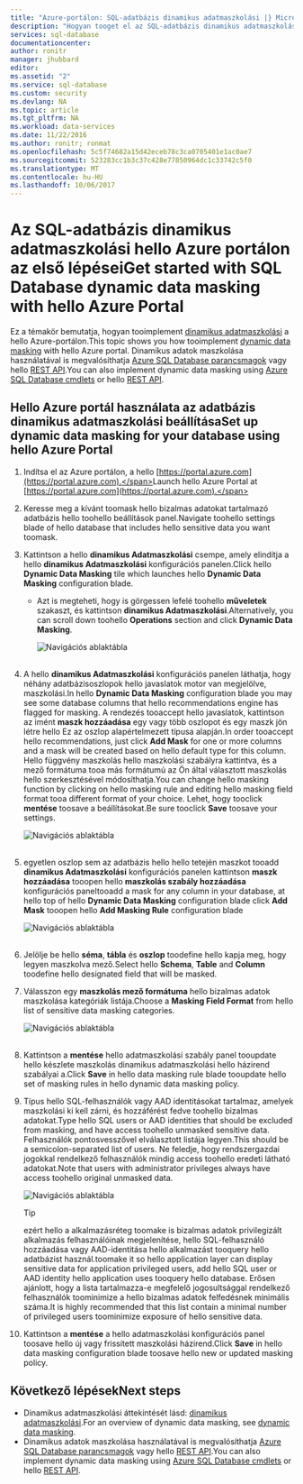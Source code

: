 ```yaml
---
title: "Azure-portálon: SQL-adatbázis dinamikus adatmaszkolási |} Microsoft Docs"
description: "Hogyan tooget el az SQL-adatbázis dinamikus adatmaszkolási a hello Azure portál"
services: sql-database
documentationcenter: 
author: ronitr
manager: jhubbard
editor: 
ms.assetid: "2"
ms.service: sql-database
ms.custom: security
ms.devlang: NA
ms.topic: article
ms.tgt_pltfrm: NA
ms.workload: data-services
ms.date: 11/22/2016
ms.author: ronitr; ronmat
ms.openlocfilehash: 5c5f74682a15d42eceb78c3ca0705401e1ac0ae7
ms.sourcegitcommit: 523283cc1b3c37c428e77850964dc1c33742c5f0
ms.translationtype: MT
ms.contentlocale: hu-HU
ms.lasthandoff: 10/06/2017
---
```

# <a name="get-started-with-sql-database-dynamic-data-masking-with-hello-azure-portal"></a><span data-ttu-id="a1b49-103">Az SQL-adatbázis dinamikus adatmaszkolási hello Azure portálon az első lépései</span><span class="sxs-lookup"><span data-stu-id="a1b49-103">Get started with SQL Database dynamic data masking with hello Azure Portal</span></span>

<span data-ttu-id="a1b49-104">Ez a témakör bemutatja, hogyan tooimplement [dinamikus adatmaszkolási](sql-database-dynamic-data-masking-get-started.md) a hello Azure-portálon.</span><span class="sxs-lookup"><span data-stu-id="a1b49-104">This topic shows you how tooimplement [dynamic data masking](sql-database-dynamic-data-masking-get-started.md) with hello Azure portal.</span></span> <span data-ttu-id="a1b49-105">Dinamikus adatok maszkolása használatával is megvalósíthatja [Azure SQL Database parancsmagok](https://msdn.microsoft.com/library/azure/mt574084.aspx) vagy hello [REST API](https://msdn.microsoft.com/library/dn505719.aspx).</span><span class="sxs-lookup"><span data-stu-id="a1b49-105">You can also implement dynamic data masking using [Azure SQL Database cmdlets](https://msdn.microsoft.com/library/azure/mt574084.aspx) or hello [REST API](https://msdn.microsoft.com/library/dn505719.aspx).</span></span>


## <a name="set-up-dynamic-data-masking-for-your-database-using-hello-azure-portal"></a><span data-ttu-id="a1b49-106">Hello Azure portál használata az adatbázis dinamikus adatmaszkolási beállítása</span><span class="sxs-lookup"><span data-stu-id="a1b49-106">Set up dynamic data masking for your database using hello Azure Portal</span></span>
1. <span data-ttu-id="a1b49-107">Indítsa el az Azure portálon, a hello [https://portal.azure.com](https://portal.azure.com).</span><span class="sxs-lookup"><span data-stu-id="a1b49-107">Launch hello Azure Portal at [https://portal.azure.com](https://portal.azure.com).</span></span>
2. <span data-ttu-id="a1b49-108">Keresse meg a kívánt toomask hello bizalmas adatokat tartalmazó adatbázis hello toohello beállítások panel.</span><span class="sxs-lookup"><span data-stu-id="a1b49-108">Navigate toohello settings blade of hello database that includes hello sensitive data you want toomask.</span></span>
3. <span data-ttu-id="a1b49-109">Kattintson a hello **dinamikus Adatmaszkolási** csempe, amely elindítja a hello **dinamikus Adatmaszkolási** konfigurációs panelen.</span><span class="sxs-lookup"><span data-stu-id="a1b49-109">Click hello **Dynamic Data Masking** tile which launches hello **Dynamic Data Masking** configuration blade.</span></span>
   
   * <span data-ttu-id="a1b49-110">Azt is megteheti, hogy is görgessen lefelé toohello **műveletek** szakaszt, és kattintson **dinamikus Adatmaszkolási**.</span><span class="sxs-lookup"><span data-stu-id="a1b49-110">Alternatively, you can scroll down toohello **Operations** section and click **Dynamic Data Masking**.</span></span>
     
     ![Navigációs ablaktábla](./media/sql-database-dynamic-data-masking-get-started/4_ddm_settings_tile.png)<br/><br/>
4. <span data-ttu-id="a1b49-112">A hello **dinamikus Adatmaszkolási** konfigurációs panelen láthatja, hogy néhány adatbázisoszlopok hello javaslatok motor van megjelölve, maszkolási.</span><span class="sxs-lookup"><span data-stu-id="a1b49-112">In hello **Dynamic Data Masking** configuration blade you may see some database columns that hello recommendations engine has flagged for masking.</span></span> <span data-ttu-id="a1b49-113">A rendezés tooaccept hello javaslatok, kattintson az imént **maszk hozzáadása** egy vagy több oszlopot és egy maszk jön létre hello Ez az oszlop alapértelmezett típusa alapján.</span><span class="sxs-lookup"><span data-stu-id="a1b49-113">In order tooaccept hello recommendations, just click **Add Mask** for one or more columns and a mask will be created based on hello default type for this column.</span></span> <span data-ttu-id="a1b49-114">Hello függvény maszkolás hello maszkolási szabályra kattintva, és a mező formátuma tooa más formátumú az Ön által választott maszkolás hello szerkesztésével módosíthatja.</span><span class="sxs-lookup"><span data-stu-id="a1b49-114">You can change hello masking function by clicking on hello masking rule and editing hello masking field format tooa different format of your choice.</span></span> <span data-ttu-id="a1b49-115">Lehet, hogy tooclick **mentése** toosave a beállításokat.</span><span class="sxs-lookup"><span data-stu-id="a1b49-115">Be sure tooclick **Save** toosave your settings.</span></span>
   
    ![Navigációs ablaktábla](./media/sql-database-dynamic-data-masking-get-started/5_ddm_recommendations.png)<br/><br/>
5. <span data-ttu-id="a1b49-117">egyetlen oszlop sem az adatbázis hello hello tetején maszkot tooadd **dinamikus Adatmaszkolási** konfigurációs panelen kattintson **maszk hozzáadása** tooopen hello **maszkolás szabály hozzáadása** konfigurációs panel</span><span class="sxs-lookup"><span data-stu-id="a1b49-117">tooadd a mask for any column in your database, at hello top of hello **Dynamic Data Masking** configuration blade click **Add Mask** tooopen hello **Add Masking Rule** configuration blade</span></span>
   
    ![Navigációs ablaktábla](./media/sql-database-dynamic-data-masking-get-started/6_ddm_add_mask.png)<br/><br/>
6. <span data-ttu-id="a1b49-119">Jelölje be hello **séma**, **tábla** és **oszlop** toodefine hello kapja meg, hogy legyen maszkolva mező.</span><span class="sxs-lookup"><span data-stu-id="a1b49-119">Select hello **Schema**, **Table** and **Column** toodefine hello designated field that will be masked.</span></span>
7. <span data-ttu-id="a1b49-120">Válasszon egy **maszkolás mező formátuma** hello bizalmas adatok maszkolása kategóriák listája.</span><span class="sxs-lookup"><span data-stu-id="a1b49-120">Choose a **Masking Field Format** from hello list of sensitive data masking categories.</span></span>
   
    ![Navigációs ablaktábla](./media/sql-database-dynamic-data-masking-get-started/7_ddm_mask_field_format.png)<br/><br/>        
8. <span data-ttu-id="a1b49-122">Kattintson a **mentése** hello adatmaszkolási szabály panel tooupdate hello készlete maszkolás dinamikus adatmaszkolási hello házirend szabályai a.</span><span class="sxs-lookup"><span data-stu-id="a1b49-122">Click **Save** in hello data masking rule blade tooupdate hello set of masking rules in hello dynamic data masking policy.</span></span>
9. <span data-ttu-id="a1b49-123">Típus hello SQL-felhasználók vagy AAD identitásokat tartalmaz, amelyek maszkolási ki kell zárni, és hozzáférést fedve toohello bizalmas adatokat.</span><span class="sxs-lookup"><span data-stu-id="a1b49-123">Type hello SQL users or AAD identities that should be excluded from masking, and have access toohello unmasked sensitive data.</span></span> <span data-ttu-id="a1b49-124">Felhasználók pontosvesszővel elválasztott listája legyen.</span><span class="sxs-lookup"><span data-stu-id="a1b49-124">This should be a semicolon-separated list of users.</span></span> <span data-ttu-id="a1b49-125">Ne feledje, hogy rendszergazdai jogokkal rendelkező felhasználók mindig access toohello eredeti látható adatokat.</span><span class="sxs-lookup"><span data-stu-id="a1b49-125">Note that users with administrator privileges always have access toohello original unmasked data.</span></span>
   
    ![Navigációs ablaktábla](./media/sql-database-dynamic-data-masking-get-started/8_ddm_excluded_users.png)
   
   > [!TIP]
   > <span data-ttu-id="a1b49-127">ezért hello a alkalmazásréteg toomake is bizalmas adatok privilegizált alkalmazás felhasználóinak megjelenítése, hello SQL-felhasználó hozzáadása vagy AAD-identitása hello alkalmazást tooquery hello adatbázist használ.</span><span class="sxs-lookup"><span data-stu-id="a1b49-127">toomake it so hello application layer can display sensitive data for application privileged users, add hello SQL user or AAD identity hello application uses tooquery hello database.</span></span> <span data-ttu-id="a1b49-128">Erősen ajánlott, hogy a lista tartalmazza-e megfelelő jogosultsággal rendelkező felhasználók toominimize a hello bizalmas adatok felfedésnek minimális száma.</span><span class="sxs-lookup"><span data-stu-id="a1b49-128">It is highly recommended that this list contain a minimal number of privileged users toominimize exposure of hello sensitive data.</span></span>
   > 
   > 
10. <span data-ttu-id="a1b49-129">Kattintson a **mentése** a hello adatmaszkolási konfigurációs panel toosave hello új vagy frissített maszkolási házirend.</span><span class="sxs-lookup"><span data-stu-id="a1b49-129">Click **Save** in hello data masking configuration blade toosave hello new or updated masking policy.</span></span>


## <a name="next-steps"></a><span data-ttu-id="a1b49-130">Következő lépések</span><span class="sxs-lookup"><span data-stu-id="a1b49-130">Next steps</span></span>

* <span data-ttu-id="a1b49-131">Dinamikus adatmaszkolási áttekintését lásd: [dinamikus adatmaszkolási](sql-database-dynamic-data-masking-get-started.md).</span><span class="sxs-lookup"><span data-stu-id="a1b49-131">For an overview of dynamic data masking, see [dynamic data masking](sql-database-dynamic-data-masking-get-started.md).</span></span>
* <span data-ttu-id="a1b49-132">Dinamikus adatok maszkolása használatával is megvalósíthatja [Azure SQL Database parancsmagok](https://msdn.microsoft.com/library/azure/mt574084.aspx) vagy hello [REST API](https://msdn.microsoft.com/library/dn505719.aspx).</span><span class="sxs-lookup"><span data-stu-id="a1b49-132">You can also implement dynamic data masking using [Azure SQL Database cmdlets](https://msdn.microsoft.com/library/azure/mt574084.aspx) or hello [REST API](https://msdn.microsoft.com/library/dn505719.aspx).</span></span>
